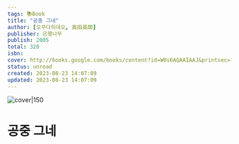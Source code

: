 ```yaml
---
tags: 📚Book
title: "공중 그네"
author: [오쿠다히데오, 奥田英朗]
publisher: 은행나무
publish: 2005
total: 320
isbn:  
cover: http://books.google.com/books/content?id=W0s6AQAAIAAJ&printsec=frontcover&img=1&zoom=1&source=gbs_api
status: unread
created: 2023-08-23 14:07:09
updated: 2023-08-23 14:07:09
---
```


![cover|150](http://books.google.com/books/content?id=W0s6AQAAIAAJ&printsec=frontcover&img=1&zoom=1&source=gbs_api)

# 공중 그네